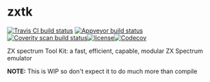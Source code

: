 # zxtk
[![Travis CI build status](https://api.travis-ci.org/icecream95/zxtk.svg?branch=master)](https://travis-ci.org/icecream95/zxtk) [![Appveyor build status](https://ci.appveyor.com/api/projects/status/github/icecream95/zxtk?branch=master&svg=true)](https://ci.appveyor.com/project/icecream95/zxtk) [![Coverity scan build status](https://scan.coverity.com/projects/12869/badge.svg)](https://scan.coverity.com/projects/icecream95-zxtk)[![license](https://img.shields.io/github/license/icecream95/zxtk.svg)](https://github.com/icecream95/zxtk/blob/master/LICENSE)[![Codecov](https://img.shields.io/codecov/c/github/icecream95/zxtk.svg)](https://codecov.io/gh/icecream95/zxtk)

ZX spectrum Tool Kit: a fast, efficient, capable, modular ZX Spectrum emulator

**NOTE:** This is WIP so don't expect it to do much more than compile
